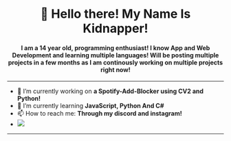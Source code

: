 <h1 align="center">👋 Hello there! My Name Is Kidnapper!</h1>
<h4 align="center">I am a 14 year old, programming enthusiast! I know App and Web Development and learning multiple languages! Will be posting multiple projects in a few months as I am continously working on multiple projects right now!</h3>

---

- 🔭 I’m currently working on **a Spotify-Add-Blocker using CV2 and Python!**
- 🌱 I’m currently learning **JavaScript, Python And C#**
- 📫 How to reach me: **Through my discord and instagram!**
- <img src="https://discord.c99.nl/widget/theme-3/709778694264061974.png"/></a>


---
